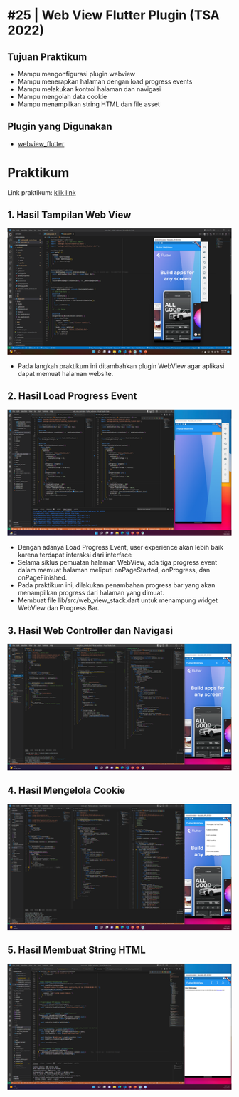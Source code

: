 # #25 | Web View Flutter Plugin (TSA 2022)

## Tujuan Praktikum

* Mampu mengonfigurasi plugin webview 
* Mampu menerapkan halaman dengan load progress events
* Mampu melakukan kontrol halaman dan navigasi 
* Mampu mengolah data cookie 
* Mampu menampilkan string HTML dan file asset

## Plugin yang Digunakan

* [webview_flutter](https://pub.dev/packages/webview_flutter)

# Praktikum

Link praktikum: [klik link](https://github.com/ferdyfebriyanto/webview_flutter/files/9524709/Pertemuan.25.-.Plugin.Web.View.Flutter.pptx)


## 1. Hasil Tampilan Web View

![Hasil Tampilan Web View](./images/01.png)

* Pada langkah praktikum ini ditambahkan plugin WebView agar aplikasi dapat memuat halaman website.

## 2. Hasil Load Progress Event

![Hasil Load Progress Event](./images/02.png)

* Dengan adanya Load Progress Event, user experience akan lebih baik karena terdapat interaksi dari interface 
* Selama siklus pemuatan halaman WebView, ada tiga progress event dalam memuat halaman meliputi onPageStarted, onProgress, dan onPageFinished. 
* Pada praktikum ini, dilakukan penambahan progress bar yang akan menampilkan progress dari halaman yang dimuat.
* Membuat file lib/src/web_view_stack.dart untuk menampung widget WebView dan Progress Bar.


## 3. Hasil Web Controller dan Navigasi

![Hasil Web Controller dan Navigasi](./images/03.png)

## 4. Hasil Mengelola Cookie

![Hasil Mengelola Cookie](./images/04.png)

## 5. Hasil Membuat String HTML

![Hasil Tampilan Web View](./images/05.png)

